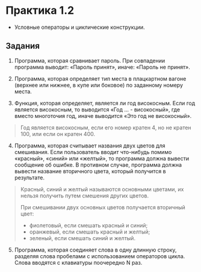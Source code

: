 # Практика 1.2
- Условные операторы и циклические конструкции.

## Задания

1. Программа, которая сравнивает пароль. При совпадении программа выводит: «Пароль принят», иначе: «Пароль не принят».

2. Программа, которая определяет тип места в плацкартном вагоне (верхнее или нижнее, в купе или боковое) по заданному номеру места.

3. Функция, которая определяет, является ли год високосным. Если год является високосным, то выводится «Год ... - високосный», где вместо многоточия год, иначе выводится «Это год не високосный».

> Год является високосным, если его номер кратен 4, но не кратен 100, или если он кратен 400.

4. Программа, которая считывает названия двух цветов для смешивания. Если пользователь вводит что-нибудь помимо «красный», «синий» или «желтый», то программа должна вывести сообщение об ошибке. В противном случае, программа должна вывести название вторичного цвета, который получится в результате.

> Красный, синий и желтый называются основными цветами, их нельзя получить путем смешения других цветов.
>
> При смешивании двух основных цветов получается вторичный цвет:
> -	фиолетовый, если смешать красный и синий;
> -	оранжевый, если смешать красный и желтый;
> -	зеленый, если смешать синий и желтый.


5. Программа, которая соединяет слова в одну длинную строку, разделяя слова пробелами с использованием операторов цикла. Слова вводятся с клавиатуры поочередно N раз.

